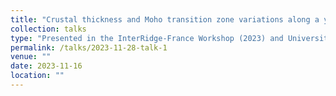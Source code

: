 ```yaml
---
title: "Crustal thickness and Moho transition zone variations along a young ridge segment at 9°N East Pacific Rise"
collection: talks
type: "Presented in the InterRidge-France Workshop (2023) and University of Southampton (2023)"
permalink: /talks/2023-11-28-talk-1
venue: ""
date: 2023-11-16
location: ""
---
```

